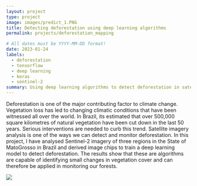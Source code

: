 ```yaml
---
layout: project
type: project
image: images/predict_1.PNG
title: Detecting deforestation using deep learning algorithms
permalink: projects/deforestation_mapping

# All dates must be YYYY-MM-DD format!
date: 2023-01-24
labels:
  - deforestation
  - tensorflow
  - deep learning
  - keras
  - sentinel-2
summary: Using deep learning algorithms to detect deforestation in satellite imagery
---
```



Deforestation is one of the major contributing factor to climate change. Vegetation loss has led to changing climatic conditions that have been witnessed all over the world. In Brazil, its estimated that over 500,000 square kilometres of natural vegetation have been cut down in the last 50 years. Serious interventions are needed to curb this trend. Satellite imagery analysis is one of the ways we can detect and monitor deforestation. In this project, I have analysed Sentinel-2 imagery of three regions in the State of MatoGrosso in Brazil and derived image chips to train a deep learning model to detect deforestation. 
The results show that these are algorithms are capable of identifying small changes in vegetation cover and can therefore be applied in monitoring our forests.

<img class="ui image" src="{{ site.baseurl }}/images/predict_2.PNG">

